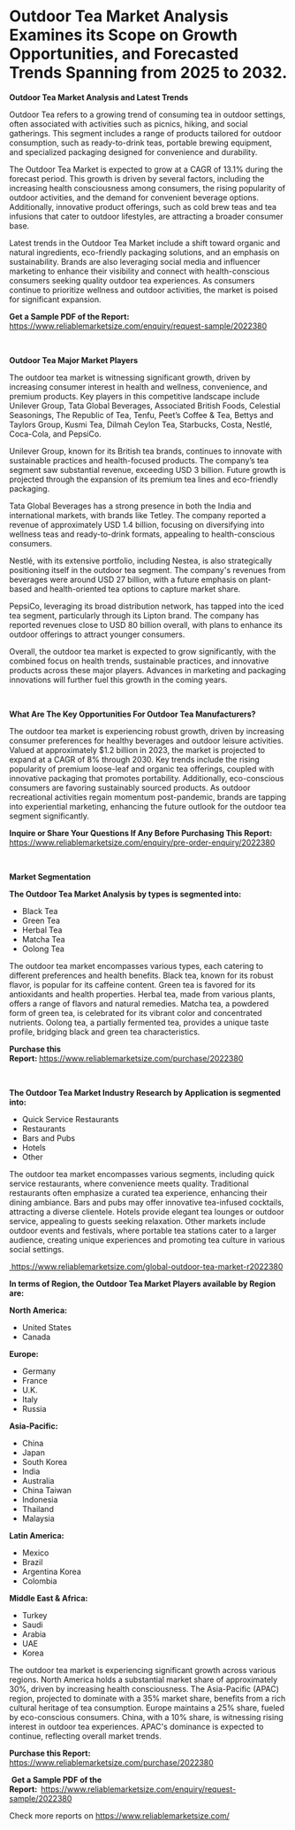 <p><h1>Outdoor Tea Market Analysis Examines its Scope on Growth Opportunities, and Forecasted Trends Spanning from 2025 to 2032.</h1></p><p><strong>Outdoor Tea Market Analysis and Latest Trends</strong></p>
<p><p>Outdoor Tea refers to a growing trend of consuming tea in outdoor settings, often associated with activities such as picnics, hiking, and social gatherings. This segment includes a range of products tailored for outdoor consumption, such as ready-to-drink teas, portable brewing equipment, and specialized packaging designed for convenience and durability.</p><p>The Outdoor Tea Market is expected to grow at a CAGR of 13.1% during the forecast period. This growth is driven by several factors, including the increasing health consciousness among consumers, the rising popularity of outdoor activities, and the demand for convenient beverage options. Additionally, innovative product offerings, such as cold brew teas and tea infusions that cater to outdoor lifestyles, are attracting a broader consumer base.</p><p>Latest trends in the Outdoor Tea Market include a shift toward organic and natural ingredients, eco-friendly packaging solutions, and an emphasis on sustainability. Brands are also leveraging social media and influencer marketing to enhance their visibility and connect with health-conscious consumers seeking quality outdoor tea experiences. As consumers continue to prioritize wellness and outdoor activities, the market is poised for significant expansion.</p></p>
<p><strong>Get a Sample PDF of the Report:&nbsp;</strong> <a href="https://www.reliablemarketsize.com/enquiry/request-sample/2022380?utm_campaign=3217&utm_medium=2&utm_source=Github&utm_content=ia&utm_term=07042025&utm_id=outdoor-tea">https://www.reliablemarketsize.com/enquiry/request-sample/2022380</a></p>
<p>&nbsp;</p>
<p><strong>Outdoor Tea Major Market Players</strong></p>
<p><p>The outdoor tea market is witnessing significant growth, driven by increasing consumer interest in health and wellness, convenience, and premium products. Key players in this competitive landscape include Unilever Group, Tata Global Beverages, Associated British Foods, Celestial Seasonings, The Republic of Tea, Tenfu, Peet’s Coffee & Tea, Bettys and Taylors Group, Kusmi Tea, Dilmah Ceylon Tea, Starbucks, Costa, Nestlé, Coca-Cola, and PepsiCo.</p><p>Unilever Group, known for its British tea brands, continues to innovate with sustainable practices and health-focused products. The company’s tea segment saw substantial revenue, exceeding USD 3 billion. Future growth is projected through the expansion of its premium tea lines and eco-friendly packaging.</p><p>Tata Global Beverages has a strong presence in both the India and international markets, with brands like Tetley. The company reported a revenue of approximately USD 1.4 billion, focusing on diversifying into wellness teas and ready-to-drink formats, appealing to health-conscious consumers.</p><p>Nestlé, with its extensive portfolio, including Nestea, is also strategically positioning itself in the outdoor tea segment. The company's revenues from beverages were around USD 27 billion, with a future emphasis on plant-based and health-oriented tea options to capture market share.</p><p>PepsiCo, leveraging its broad distribution network, has tapped into the iced tea segment, particularly through its Lipton brand. The company has reported revenues close to USD 80 billion overall, with plans to enhance its outdoor offerings to attract younger consumers.</p><p>Overall, the outdoor tea market is expected to grow significantly, with the combined focus on health trends, sustainable practices, and innovative products across these major players. Advances in marketing and packaging innovations will further fuel this growth in the coming years.</p></p>
<p>&nbsp;</p>
<p><strong>What Are The Key Opportunities For Outdoor Tea Manufacturers?</strong></p>
<p><p>The outdoor tea market is experiencing robust growth, driven by increasing consumer preferences for healthy beverages and outdoor leisure activities. Valued at approximately $1.2 billion in 2023, the market is projected to expand at a CAGR of 8% through 2030. Key trends include the rising popularity of premium loose-leaf and organic tea offerings, coupled with innovative packaging that promotes portability. Additionally, eco-conscious consumers are favoring sustainably sourced products. As outdoor recreational activities regain momentum post-pandemic, brands are tapping into experiential marketing, enhancing the future outlook for the outdoor tea segment significantly.</p></p>
<p><strong>Inquire or Share Your Questions If Any Before Purchasing This Report:</strong> <a href="https://www.reliablemarketsize.com/enquiry/pre-order-enquiry/2022380?utm_campaign=3217&utm_medium=2&utm_source=Github&utm_content=ia&utm_term=07042025&utm_id=outdoor-tea">https://www.reliablemarketsize.com/enquiry/pre-order-enquiry/2022380</a></p>
<p>&nbsp;</p>
<p><strong>Market Segmentation</strong></p>
<p><strong>The Outdoor Tea Market Analysis by types is segmented into:</strong></p>
<p><ul><li>Black Tea</li><li>Green Tea</li><li>Herbal Tea</li><li>Matcha Tea</li><li>Oolong Tea</li></ul></p>
<p><p>The outdoor tea market encompasses various types, each catering to different preferences and health benefits. Black tea, known for its robust flavor, is popular for its caffeine content. Green tea is favored for its antioxidants and health properties. Herbal tea, made from various plants, offers a range of flavors and natural remedies. Matcha tea, a powdered form of green tea, is celebrated for its vibrant color and concentrated nutrients. Oolong tea, a partially fermented tea, provides a unique taste profile, bridging black and green tea characteristics.</p></p>
<p><strong>Purchase this Report:&nbsp;</strong><a href="https://www.reliablemarketsize.com/purchase/2022380?utm_campaign=3217&utm_medium=2&utm_source=Github&utm_content=ia&utm_term=07042025&utm_id=outdoor-tea">https://www.reliablemarketsize.com/purchase/2022380</a></p>
<p>&nbsp;</p>
<p><strong>The Outdoor Tea Market Industry Research by Application is segmented into:</strong></p>
<p><ul><li>Quick Service Restaurants</li><li>Restaurants</li><li>Bars and Pubs</li><li>Hotels</li><li>Other</li></ul></p>
<p><p>The outdoor tea market encompasses various segments, including quick service restaurants, where convenience meets quality. Traditional restaurants often emphasize a curated tea experience, enhancing their dining ambiance. Bars and pubs may offer innovative tea-infused cocktails, attracting a diverse clientele. Hotels provide elegant tea lounges or outdoor service, appealing to guests seeking relaxation. Other markets include outdoor events and festivals, where portable tea stations cater to a larger audience, creating unique experiences and promoting tea culture in various social settings.</p></p>
<p><a href="https://www.reliablemarketsize.com/global-outdoor-tea-market-r2022380?utm_campaign=3217&utm_medium=2&utm_source=Github&utm_content=ia&utm_term=07042025&utm_id=outdoor-tea">&nbsp;https://www.reliablemarketsize.com/global-outdoor-tea-market-r2022380</a></p>
<p><strong>In terms of Region, the Outdoor Tea Market Players available by Region are:</strong></p>
<p>
    <p> <strong> North America: </strong>
        <ul>
            <li>United States</li>
            <li>Canada</li>
        </ul>
        </p> 
    <p> <strong> Europe: </strong>
        <ul>
            <li>Germany</li>
            <li>France</li>
            <li>U.K.</li>
            <li>Italy</li>
            <li>Russia</li>
        </ul>
        </p> 
    <p> <strong> Asia-Pacific: </strong>
        <ul>
            <li>China</li>
            <li>Japan</li>
            <li>South Korea</li>
            <li>India</li>
            <li>Australia</li>
            <li>China Taiwan</li>
            <li>Indonesia</li>
            <li>Thailand</li>
            <li>Malaysia</li>
        </ul>
        </p> 
    <p> <strong> Latin America: </strong>
        <ul>
            <li>Mexico</li>
            <li>Brazil</li>
            <li>Argentina Korea</li>
            <li>Colombia</li>
        </ul>
        </p> 
    <p> <strong> Middle East & Africa: </strong>
        <ul>
            <li>Turkey</li>
            <li>Saudi</li>
            <li>Arabia</li>
            <li>UAE</li>
            <li>Korea</li>
        </ul>
    </p>
    </p>
<p><p>The outdoor tea market is experiencing significant growth across various regions. North America holds a substantial market share of approximately 30%, driven by increasing health consciousness. The Asia-Pacific (APAC) region, projected to dominate with a 35% market share, benefits from a rich cultural heritage of tea consumption. Europe maintains a 25% share, fueled by eco-conscious consumers. China, with a 10% share, is witnessing rising interest in outdoor tea experiences. APAC's dominance is expected to continue, reflecting overall market trends.</p></p>
<p><strong>Purchase this Report: </strong><a href="https://www.reliablemarketsize.com/purchase/2022380?utm_campaign=3217&utm_medium=2&utm_source=Github&utm_content=ia&utm_term=07042025&utm_id=outdoor-tea">https://www.reliablemarketsize.com/purchase/2022380</a></p>
<p>&nbsp;<strong>Get a Sample PDF of the Report:&nbsp;&nbsp;</strong><a href="https://www.reliablemarketsize.com/enquiry/request-sample/2022380?utm_campaign=3217&utm_medium=2&utm_source=Github&utm_content=ia&utm_term=07042025&utm_id=outdoor-tea">https://www.reliablemarketsize.com/enquiry/request-sample/2022380</a></p>
<p><strong></strong></p>
<p>Check more reports on <a href="https://www.reliablemarketsize.com/?utm_campaign=3217&utm_medium=2&utm_source=Github&utm_content=ia&utm_term=07042025&utm_id=outdoor-tea">https://www.reliablemarketsize.com/</a></p>